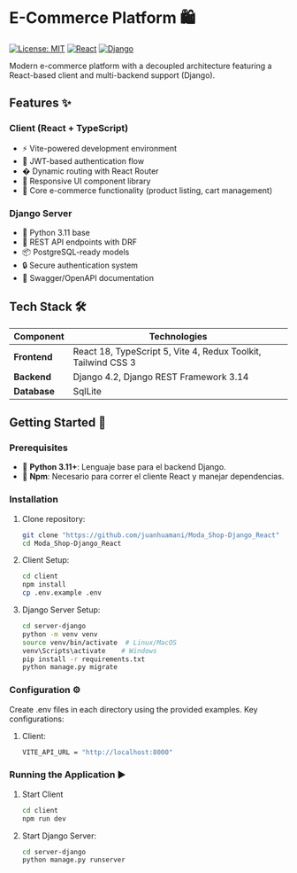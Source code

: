 # E-Commerce Platform 🛍️

[![License: MIT](https://img.shields.io/badge/License-MIT-blue.svg)](https://opensource.org/licenses/MIT)
[![React](https://img.shields.io/badge/React-18.2-%2361DAFB)](https://react.dev/)
[![Django](https://img.shields.io/badge/Django-4.2-brightgreen)](https://www.djangoproject.com/)

Modern e-commerce platform with a decoupled architecture featuring a React-based client and multi-backend support (Django).

## Features ✨

### Client (React + TypeScript)
- ⚡ Vite-powered development environment
- 🔐 JWT-based authentication flow
- � Dynamic routing with React Router
- 🎨 Responsive UI component library
- 🛒 Core e-commerce functionality (product listing, cart management)

### Django Server
- 🐍 Python 3.11 base
- 🔄 REST API endpoints with DRF
- 📦 PostgreSQL-ready models
- 🔒 Secure authentication system
- 📄 Swagger/OpenAPI documentation


## Tech Stack 🛠️

| Component       | Technologies                                                                 |
|-----------------|------------------------------------------------------------------------------|
| **Frontend**    | React 18, TypeScript 5, Vite 4, Redux Toolkit, Tailwind CSS 3                |
| **Backend**     | Django 4.2, Django REST Framework 3.14                                      |
| **Database**    | SqlLite                                      |

## Getting Started 🚀

### Prerequisites
- 🐍 **Python 3.11+**: Lenguaje base para el backend Django.
- 🧰 **Npm**: Necesario para correr el cliente React y manejar dependencias.

### Installation

1. Clone repository:
   ```bash
   git clone "https://github.com/juanhuamani/Moda_Shop-Django_React"
   cd Moda_Shop-Django_React

2. Client Setup:
   ```bash
   cd client
   npm install
   cp .env.example .env

3. Django Server Setup:
   ```bash
   cd server-django
   python -m venv venv
   source venv/bin/activate  # Linux/MacOS
   venv\Scripts\activate    # Windows
   pip install -r requirements.txt
   python manage.py migrate

### Configuration ⚙️
Create .env files in each directory using the provided examples. Key configurations:

1. Client:
   ```bash
   VITE_API_URL = "http://localhost:8000"


### Running the Application ▶️

1. Start Client
    ```bash
    cd client
    npm run dev

2. Start Django Server:
   ```bash
   cd server-django
   python manage.py runserver
